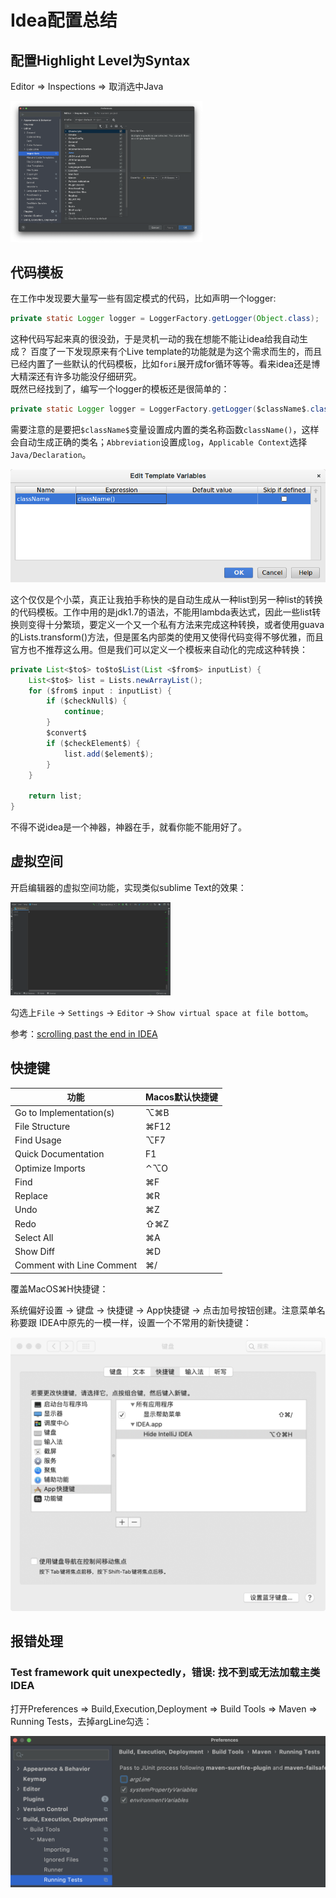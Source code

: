 # Idea配置总结

## 配置Highlight Level为Syntax

Editor => Inspections => 取消选中Java

<img src="./idea.assets/image-20220316103915844.png" alt="image-20220316103915844" style="zoom:30%;" />

## 代码模板

在工作中发现要大量写一些有固定模式的代码，比如声明一个logger: 

```java
private static Logger logger = LoggerFactory.getLogger(Object.class);
```

这种代码写起来真的很没劲，于是灵机一动的我在想能不能让idea给我自动生成？ 百度了一下发现原来有个Live template的功能就是为这个需求而生的，而且已经内置了一些默认的代码模板，比如`fori`展开成for循环等等。看来idea还是博大精深还有许多功能没仔细研究。  
既然已经找到了，编写一个logger的模板还是很简单的：

```java
private static Logger logger = LoggerFactory.getLogger($className$.class);
```

需要注意的是要把`$className$`变量设置成内置的类名称函数`className()`，这样会自动生成正确的类名；`Abbreviation`设置成`log`，`Applicable Context`选择`Java/Declaration`。

![idea_code_template变量](./idea_template.assets/idea_code_template1.png)

这个仅仅是个小菜，真正让我拍手称快的是自动生成从一种list到另一种list的转换的代码模板。工作中用的是jdk1.7的语法，不能用lambda表达式，因此一些list转换则变得十分繁琐，要定义一个又一个私有方法来完成这种转换，或者使用guava的Lists.transform\(\)方法，但是匿名内部类的使用又使得代码变得不够优雅，而且官方也不推荐这么用。但是我们可以定义一个模板来自动化的完成这种转换：

```java
private List<$to$> to$to$List(List <$from$> inputList) {
    List<$to$> list = Lists.newArrayList();
    for ($from$ input : inputList) {
        if ($checkNull$) {
            continue;
        }
        $convert$
        if ($checkElement$) {
            list.add($element$);
        }
    }

    return list;
}
```

不得不说idea是一个神器，神器在手，就看你能不能用好了。

## 虚拟空间

开启编辑器的虚拟空间功能，实现类似sublime Text的效果：

<img src="./idea.assets/image-20201219222911799.png" alt="image-20201219222911799" style="zoom: 25%;" />

勾选上`File` -> `Settings` -> `Editor` -> `Show virtual space at file bottom`。

参考：[scrolling past the end in IDEA](https://stackoverflow.com/questions/36715803/scrolling-past-the-end-in-idea)

## 快捷键

| **功能**                  | Macos默认快捷键 |
| ------------------------- | --------------- |
| Go to Implementation(s)   | ⌥⌘B             |
| File Structure            | ⌘F12            |
| Find Usage                | ⌥F7             |
| Quick Documentation       | F1              |
| Optimize Imports          | ⌃⌥O             |
| Find                      | ⌘F              |
| Replace                   | ⌘R              |
| Undo                      | ⌘Z              |
| Redo                      | ⇧⌘Z             |
| Select All                | ⌘A              |
| Show Diff                 | ⌘D              |
| Comment with Line Comment | ⌘/              |

覆盖MacOS⌘H快捷键：

系统偏好设置 -> 键盘 -> 快捷键 -> App快捷键 -> 点击加号按钮创建。注意菜单名称要跟 IDEA中原先的一模一样，设置一个不常用的新快捷键：

<img src="./macos.assets/image-20201202144214247.png" alt="idea_key" style="zoom: 50%;" />

## 报错处理

### Test framework quit unexpectedly，错误: 找不到或无法加载主类 IDEA

打开Preferences => Build,Execution,Deployment => Build Tools => Maven  =>  Running Tests，去掉argLine勾选：

![image-20220105194738298](./idea.assets/image-20220105194738298.png)

